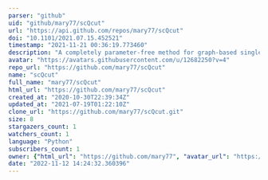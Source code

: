 ```yaml
---
parser: "github"
uid: "github/mary77/scQcut"
url: "https://api.github.com/repos/mary77/scQcut"
doi: "10.1101/2021.07.15.452521"
timestamp: "2021-11-21 00:36:19.773460"
description: "A completely parameter-free method for graph-based single cell RNA-seq clustering"
avatar: "https://avatars.githubusercontent.com/u/12682250?v=4"
repo_url: "https://github.com/mary77/scQcut"
name: "scQcut"
full_name: "mary77/scQcut"
html_url: "https://github.com/mary77/scQcut"
created_at: "2020-10-30T22:39:34Z"
updated_at: "2021-07-19T01:22:10Z"
clone_url: "https://github.com/mary77/scQcut.git"
size: 8
stargazers_count: 1
watchers_count: 1
language: "Python"
subscribers_count: 1
owner: {"html_url": "https://github.com/mary77", "avatar_url": "https://avatars.githubusercontent.com/u/12682250?v=4", "login": "mary77", "type": "User"}
date: "2022-11-12 14:24:32.360396"
---
```

